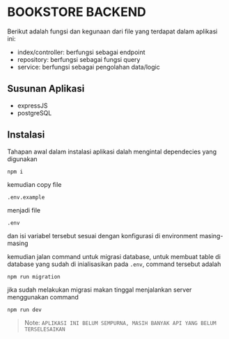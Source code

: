 # BOOKSTORE BACKEND

Berikut adalah fungsi dan kegunaan dari file yang terdapat dalam aplikasi ini:

- index/controller: berfungsi sebagai endpoint
- repository: berfungsi sebagai fungsi query
- service: berfungsi sebagai pengolahan data/logic


## Susunan Aplikasi
- expressJS
- postgreSQL

## Instalasi
Tahapan awal dalam instalasi aplikasi dalah mengintal dependecies yang digunakan

```sh
npm i
```

kemudian copy file 
```
.env.example
```
menjadi file
```
.env
```
dan isi variabel tersebut sesuai dengan konfigurasi di environment masing-masing

kemudian jalan command untuk migrasi database, untuk membuat table di database yang sudah di inialisasikan pada `.env`, command tersebut adalah

```
npm run migration
```

jika sudah melakukan migrasi makan tinggal menjalankan server menggunakan command

```
npm run dev
```
>Note: `APLIKASI INI BELUM SEMPURNA, MASIH BANYAK API YANG BELUM TERSELESAIKAN`